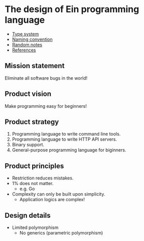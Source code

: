 # The design of Ein programming language

- [Type system](type_system.md)
- [Naming convention](naming_convention.md)
- [Random notes](random_notes.md)
- [References](references.md)

## Mission statement

Eliminate all software bugs in the world!

## Product vision

Make programming easy for beginners!

## Product strategy

1. Programming language to write command line tools.
1. Programming language to write HTTP API servers.
1. Binary support.
1. General-purpose programming language for biginners.

## Product principles

- Restriction reduces mistakes.
- 1% does not matter.
  - e.g. Go
- Complexity can only be built upon simplicity.
  - Application logics are complex!

## Design details

- Limited polymorphism
  - No generics (parametric polymorphism)
